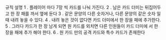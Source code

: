 규칙 설명
1 . 플레이어 마다 7장 씩 카드를 나눠 가진다.
2 . 남은 카드 더미는 뒤집어두고 한 장 패를 까서 옆에 둔다
3 . 같은 문양의 다른 숫자거나, 다른 문양의 같은 숫자 일 때 내려 놓을 수 있다.
4 . 내려 놓은 것이 없다면 카드 더미에서 한 장을 패에 추가한다.
5 . 그러다 카드가 한 장 남게 되면 원 카드를 외치면 다른 인원들이 카드 더미에
서 한 장을 패에 추가 해야 한다.
6 . 원 카드 만의 공격 카드와 특수 카드가 존재한다
